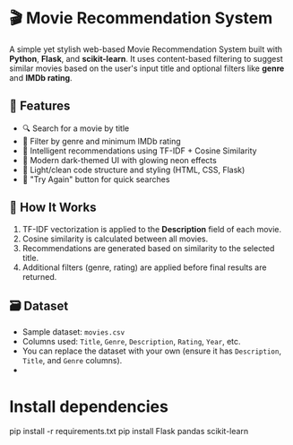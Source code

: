 # 🎬 Movie Recommendation System
A simple yet stylish web-based Movie Recommendation System built with **Python**, **Flask**, and **scikit-learn**. It uses content-based filtering to suggest similar movies based on the user's input title and optional filters like **genre** and **IMDb rating**.

## 🚀 Features
- 🔍 Search for a movie by title
- 🎯 Filter by genre and minimum IMDb rating
- 🤖 Intelligent recommendations using TF-IDF + Cosine Similarity
- 🌙 Modern dark-themed UI with glowing neon effects
- 🎨 Light/clean code structure and styling (HTML, CSS, Flask)
- 🔁 "Try Again" button for quick searches

## 🧠 How It Works
1. TF-IDF vectorization is applied to the **Description** field of each movie.
2. Cosine similarity is calculated between all movies.
3. Recommendations are generated based on similarity to the selected title.
4. Additional filters (genre, rating) are applied before final results are returned.

## 🗃 Dataset

- Sample dataset: `movies.csv`  
- Columns used: `Title`, `Genre`, `Description`, `Rating`, `Year`, etc.
- You can replace the dataset with your own (ensure it has `Description`, `Title`, and `Genre` columns).
- 
# Install dependencies
pip install -r requirements.txt
pip install Flask pandas scikit-learn

